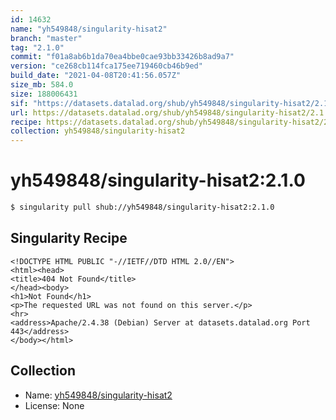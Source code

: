 ```yaml
---
id: 14632
name: "yh549848/singularity-hisat2"
branch: "master"
tag: "2.1.0"
commit: "f01a8ab6b1da70ea4bbe0cae93bb33426b8ad9a7"
version: "ce268cb114fca175ee719460cb46b9ed"
build_date: "2021-04-08T20:41:56.057Z"
size_mb: 584.0
size: 188006431
sif: "https://datasets.datalad.org/shub/yh549848/singularity-hisat2/2.1.0/2021-04-08-f01a8ab6-ce268cb1/ce268cb114fca175ee719460cb46b9ed.sif"
url: https://datasets.datalad.org/shub/yh549848/singularity-hisat2/2.1.0/2021-04-08-f01a8ab6-ce268cb1/
recipe: https://datasets.datalad.org/shub/yh549848/singularity-hisat2/2.1.0/2021-04-08-f01a8ab6-ce268cb1/Singularity
collection: yh549848/singularity-hisat2
---
```


# yh549848/singularity-hisat2:2.1.0

```bash
$ singularity pull shub://yh549848/singularity-hisat2:2.1.0
```

## Singularity Recipe

```singularity
<!DOCTYPE HTML PUBLIC "-//IETF//DTD HTML 2.0//EN">
<html><head>
<title>404 Not Found</title>
</head><body>
<h1>Not Found</h1>
<p>The requested URL was not found on this server.</p>
<hr>
<address>Apache/2.4.38 (Debian) Server at datasets.datalad.org Port 443</address>
</body></html>
```

## Collection

 - Name: [yh549848/singularity-hisat2](https://github.com/yh549848/singularity-hisat2)
 - License: None

